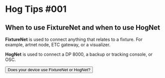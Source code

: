 # Hog Tips #001
## When to use FixtureNet and when to use HogNet

**FixtureNet** is used to connect anything that relates to a fixture. For example, artnet node, ETC gateway, or a visualizer.

**HogNet** is used to connect a DP 8000, a backup or tracking console, or OSC.

<button>Does your device use FixtureNet or HogNet?</button>